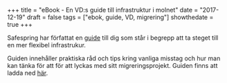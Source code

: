 +++
title = "eBook - En VD:s guide till infrastruktur i molnet"
date = "2017-12-19"
draft = false
tags = ["ebok, guide, VD, migrering"]
showthedate = true
+++

Safespring har författat en [guide](../../static/marketing/ebook_vd_guide.html) till dig som står i begrepp att ta steget till en mer flexibel infrastrukur. 

Guiden innehåller praktiska råd och tips kring vanliga misstag och hur man kan tänka för att för att lyckas med sitt migreringsprojekt. Guiden finns att ladda ned [här](../../static/marketing/ebook_vd_guide.html). 

